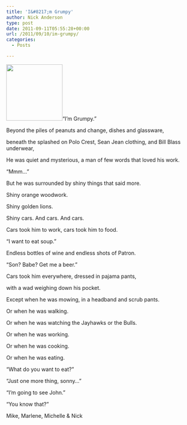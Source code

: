 ```yaml
---
title: 'I&#8217;m Grumpy'
author: Nick Anderson
type: post
date: 2011-09-11T05:55:28+00:00
url: /2011/09/10/im-grumpy/
categories:
  - Posts

---
```

[<img class="alignleft size-medium wp-image-893" title="grumpy" src="http://www.cmdln.org/wp-content/uploads/2011/09/grumpy1-300x300.jpg" alt="" width="150" height="150" srcset="http://www.cmdln.org/wp-content/uploads/2011/09/grumpy1-300x300.jpg 300w, http://www.cmdln.org/wp-content/uploads/2011/09/grumpy1-150x150.jpg 150w, http://www.cmdln.org/wp-content/uploads/2011/09/grumpy1.jpg 400w" sizes="(max-width: 150px) 100vw, 150px" />][1]&#8220;I&#8217;m Grumpy.&#8221;

Beyond the piles of peanuts and change, dishes and glassware,
  
beneath the splashed on Polo Crest, Sean Jean clothing, and Bill Blass underwear,
  
He was quiet and mysterious, a man of few words that loved his work.<!--more-->

&#8220;Mmm&#8230;&#8221;

But he was surrounded by shiny things that said more.
  
Shiny orange woodwork.
  
Shiny golden lions.
  
Shiny cars. And cars. And cars.
  
Cars took him to work, cars took him to food.

&#8220;I want to eat soup.&#8221;

Endless bottles of wine and endless shots of Patron.

&#8220;Son? Babe? Get me a beer.&#8221;

Cars took him everywhere, dressed in pajama pants,
  
with a wad weighing down his pocket.
  
Except when he was mowing, in a headband and scrub pants.
  
Or when he was walking.
  
Or when he was watching the Jayhawks or the Bulls.
  
Or when he was working.
  
Or when he was cooking.
  
Or when he was eating.

&#8220;What do you want to eat?&#8221;

&#8220;Just one more thing, sonny&#8230;&#8221;

&#8220;I&#8217;m going to see John.&#8221;

&#8220;You know that?&#8221;

Mike, Marlene, Michelle & Nick

 [1]: http://www.cmdln.org/wp-content/uploads/2011/09/grumpy1.jpg